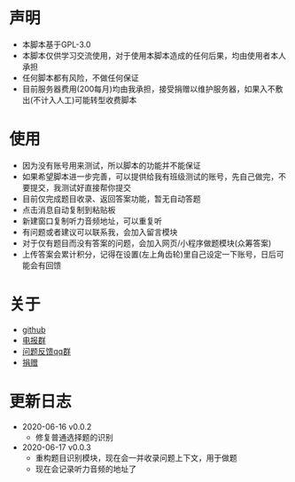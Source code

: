 # 声明
- 本脚本基于GPL-3.0
- 本脚本仅供学习交流使用，对于使用本脚本造成的任何后果，均由使用者本人承担
- 任何脚本都有风险，不做任何保证
- 目前服务器费用(200每月)均由我承担，接受捐赠以维护服务器，如果入不敷出(不计入人工)可能转型收费脚本

# 使用
- 因为没有账号用来测试，所以脚本的功能并不能保证
- 如果希望脚本进一步完善，可以提供给我有班级测试的账号，先自己做完，不要提交，我测试好直接帮你提交
- 目前仅完成题目收录、返回答案功能，暂无自动答题
- 点击消息自动复制到粘贴板
- 新建窗口复制听力音频地址，可以重复听
- 有问题或者建议可以联系我，会加入留言模块
- 对于仅有题目而没有答案的问题，会加入网页/小程序做题模块(众筹答案)
- 上传答案会累计积分，记得在设置(左上角齿轮)里自己设定一下账号，日后可能会有回馈

# 关于
- [github](https://github.com/SSmJaE/WELearnHelper)
- [电报群](https://t.me/joinchat/NCvpthynViq6NeYkbHW0DA)
- [问题反馈qq群](https://jq.qq.com/?_wv=1027&k=5AyCT4l)
- [捐赠](https://github.com/SSmJaE/WELearnHelper/blob/master/%E5%9B%BE%E5%B1%82%201.png)

# 更新日志
- 2020-06-16 v0.0.2
  - 修复普通选择题的识别
- 2020-06-17 v0.0.3
  - 重构题目识别模块，现在会一并收录问题上下文，用于做题
  - 现在会记录听力音频的地址了
